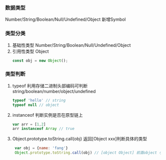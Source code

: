 
### 数据类型
Number/String/Boolean/Null/Undefined/Object
新增Symbol

### 类型分类
1. 基础性类型 
   Number/String/Boolean/Null/Undefined/Object
2. 引用性类型
    Object
    ```js
    const obj = new Object();
    ```
### 类型判断
1. typeof 利用存储二进制头部编码可判断string/boolean/number/object/undefined
   ```js
   typeof 'hello' // string
   typeof null // object
   ```
2. instanceof 判断实例是否在原型链上
   ```js
   var arr = [1,2]
   arr instanceof Array // true
   ```
3. Object.prototype.toString.call(obj) 返回[Object xxx]判断具体的类型
   ```js
    var obj = {name: 'fang'}
    Object.prototype.toString.call(obj) // [object Object] 前面object 小写 不变，后面的可有13种类型
   ```